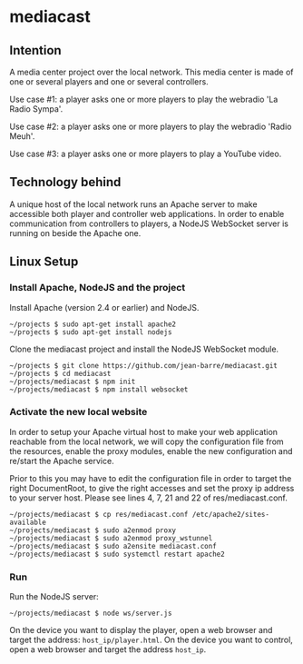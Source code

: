 # mediacast

## Intention
A media center project over the local network.
This media center is made of one or several players and one or several
controllers.

Use case #1: a player asks one or more players to play the webradio
'La Radio Sympa'.

Use case #2: a player asks one or more players to play the webradio 'Radio Meuh'.

Use case #3: a player asks one or more players to play a YouTube video.

## Technology behind
A unique host of the local network runs an Apache server to make accessible both
player and controller web applications. In order to enable communication from
controllers to players, a NodeJS WebSocket server is running on beside the
Apache one.

## Linux Setup

### Install Apache, NodeJS and the project
Install Apache (version 2.4 or earlier) and NodeJS.
```shell
~/projects $ sudo apt-get install apache2
~/projects $ sudo apt-get install nodejs
```

Clone the mediacast project and install the NodeJS WebSocket module.
```shell
~/projects $ git clone https://github.com/jean-barre/mediacast.git
~/projects $ cd mediacast
~/projects/mediacast $ npm init
~/projects/mediacast $ npm install websocket
```

### Activate the new local website
In order to setup your Apache virtual host to make your web application
reachable from the local network, we will copy the configuration file from the
resources, enable the proxy modules, enable the new configuration and re/start
the Apache service.

Prior to this you may have to edit the configuration file in order to target the
right DocumentRoot, to give the right accesses and set the proxy ip address to
your server host.
Please see lines 4, 7, 21 and 22 of res/mediacast.conf.

```shell
~/projects/mediacast $ cp res/mediacast.conf /etc/apache2/sites-available
~/projects/mediacast $ sudo a2enmod proxy
~/projects/mediacast $ sudo a2enmod proxy_wstunnel
~/projects/mediacast $ sudo a2ensite mediacast.conf
~/projects/mediacast $ sudo systemctl restart apache2
```

### Run
Run the NodeJS server:
```shell
~/projects/mediacast $ node ws/server.js
```

On the device you want to display the player, open a web browser and target the
address: `host_ip/player.html`.
On the device you want to control, open a web browser and target the address
`host_ip`.
